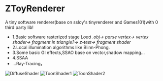 # ZToyRenderer
A tiny software renderer(base on ssloy's tinyrenderer and Games101)with 0 third party lib!

* 1.Basic software rasterized stage
    *Load .obj-> parse vertex-> vertex shader-> fragment in triangle?-> z-test-> fragment shader*
* 2.Local illumination algorithms like Blinn-Phong.
* 3.Some basic GI effects,SSAO base on vector,shadow mapping...
* 4.SSAA
* ...Ray-Tracing，


![DiffuseShader](https://user-images.githubusercontent.com/24364377/161060247-41d4c0af-8f62-44fb-a926-ebf4c366fde7.png "DiffuseShader")
![ToonShader1](https://user-images.githubusercontent.com/24364377/161060344-5a5e9c58-ff34-4a66-ae33-f430b48ff090.png "ToonShader1")
![ToonShader2](https://user-images.githubusercontent.com/24364377/161060393-f454e0cd-ce39-4f85-9496-920bf9995466.png "ToonShader2")


